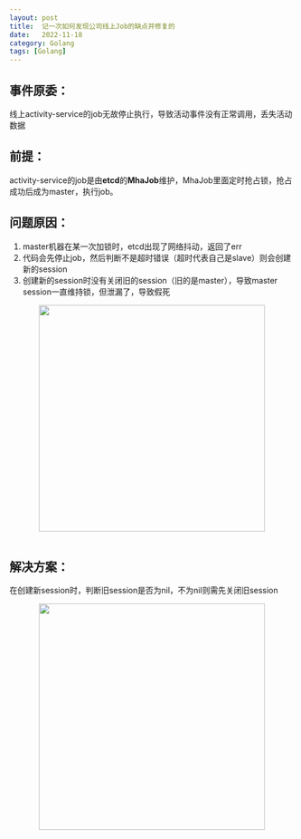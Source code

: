 ```yaml
---
layout: post
title:  记一次如何发现公司线上Job的缺点并修复的
date:   2022-11-18
category: Golang
tags: [Golang]
---
```


## 事件原委：

线上activity-service的job无故停止执行，导致活动事件没有正常调用，丢失活动数据

## 前提：

activity-service的job是由**etcd**的**MhaJob**维护，MhaJob里面定时抢占锁，抢占成功后成为master，执行job。

## 问题原因：

1. master机器在某一次加锁时，etcd出现了网络抖动，返回了err
2. 代码会先停止job，然后判断不是超时错误（超时代表自己是slave）则会创建新的session
3. 创建新的session时没有关闭旧的session（旧的是master），导致master session一直维持锁，但泄漏了，导致假死

<div align="center"> <img src="https://zealcheng.github.io/assets/posts_images/2022/2022-11-18-记一次如何发现公司线上Job的缺点并修复的/1.png" width="400"/> </div><br>

## 解决方案：

在创建新session时，判断旧session是否为nil，不为nil则需先关闭旧session

<div align="center"> <img src="https://zealcheng.github.io/assets/posts_images/2022/2022-11-18-记一次如何发现公司线上Job的缺点并修复的/2.png" width="400"/> </div><br>